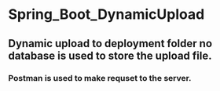 # Spring_Boot_DynamicUpload
<h2>Dynamic upload to deployment folder no database is used to store the upload file.</h2>
<h3>Postman is used to make requset to the server.</h3>
